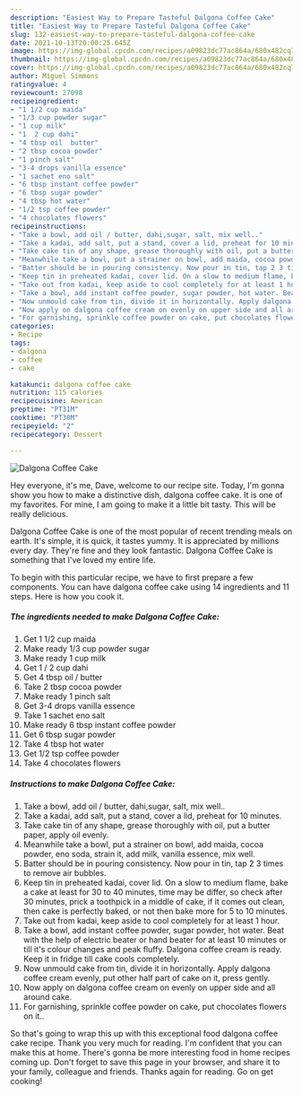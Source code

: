 ```yaml
---
description: "Easiest Way to Prepare Tasteful Dalgona Coffee Cake"
title: "Easiest Way to Prepare Tasteful Dalgona Coffee Cake"
slug: 132-easiest-way-to-prepare-tasteful-dalgona-coffee-cake
date: 2021-10-13T20:00:25.645Z
image: https://img-global.cpcdn.com/recipes/a09823dc77ac864a/680x482cq70/dalgona-coffee-cake-recipe-main-photo.jpg
thumbnail: https://img-global.cpcdn.com/recipes/a09823dc77ac864a/680x482cq70/dalgona-coffee-cake-recipe-main-photo.jpg
cover: https://img-global.cpcdn.com/recipes/a09823dc77ac864a/680x482cq70/dalgona-coffee-cake-recipe-main-photo.jpg
author: Miguel Simmons
ratingvalue: 4
reviewcount: 27098
recipeingredient:
- "1 1/2 cup maida"
- "1/3 cup powder sugar"
- "1 cup milk"
- "1  2 cup dahi"
- "4 tbsp oil  butter"
- "2 tbsp cocoa powder"
- "1 pinch salt"
- "3-4 drops vanilla essence"
- "1 sachet eno salt"
- "6 tbsp instant coffee powder"
- "6 tbsp sugar powder"
- "4 tbsp hot water"
- "1/2 tsp coffee powder"
- "4 chocolates flowers"
recipeinstructions:
- "Take a bowl, add oil / butter, dahi,sugar, salt, mix well.."
- "Take a kadai, add salt, put a stand, cover a lid, preheat for 10 minutes."
- "Take cake tin of any shape, grease thoroughly with oil, put a butter paper, apply oil evenly."
- "Meanwhile take a bowl, put a strainer on bowl, add maida, cocoa powder, eno soda, strain it, add milk, vanilla essence, mix well."
- "Batter should be in pouring consistency. Now pour in tin, tap 2 3 times to remove air bubbles."
- "Keep tin in preheated kadai, cover lid. On a slow to medium flame, bake a cake at least for 30 to 40 minutes, time may be differ, so check after 30 minutes, prick a toothpick in a middle of cake, if it comes out clean, then cake is perfectly baked, or not then bake more for 5 to 10 minutes."
- "Take out from kadai, keep aside to cool completely for at least 1 hour."
- "Take a bowl, add instant coffee powder, sugar powder, hot water. Beat with the help of electric beater or hand beater for at least 10 minutes or till it&#39;s colour changes and peak fluffy. Dalgona coffee cream is ready. Keep it in fridge till cake cools completely."
- "Now unmould cake from tin, divide it in horizontally. Apply dalgona coffee cream evenly, put other half part of cake on it, press gently."
- "Now apply on dalgona coffee cream on evenly on upper side and all around cake."
- "For garnishing, sprinkle coffee powder on cake, put chocolates flowers on it.."
categories:
- Recipe
tags:
- dalgona
- coffee
- cake

katakunci: dalgona coffee cake 
nutrition: 115 calories
recipecuisine: American
preptime: "PT31M"
cooktime: "PT30M"
recipeyield: "2"
recipecategory: Dessert

---
```



![Dalgona Coffee Cake](https://img-global.cpcdn.com/recipes/a09823dc77ac864a/680x482cq70/dalgona-coffee-cake-recipe-main-photo.jpg)

Hey everyone, it's me, Dave, welcome to our recipe site. Today, I'm gonna show you how to make a distinctive dish, dalgona coffee cake. It is one of my favorites. For mine, I am going to make it a little bit tasty. This will be really delicious.



Dalgona Coffee Cake is one of the most popular of recent trending meals on earth. It's simple, it is quick, it tastes yummy. It is appreciated by millions every day. They're fine and they look fantastic. Dalgona Coffee Cake is something that I've loved my entire life.


To begin with this particular recipe, we have to first prepare a few components. You can have dalgona coffee cake using 14 ingredients and 11 steps. Here is how you cook it.

<!--inarticleads1-->

##### The ingredients needed to make Dalgona Coffee Cake:

1. Get 1 1/2 cup maida
1. Make ready 1/3 cup powder sugar
1. Make ready 1 cup milk
1. Get 1 / 2 cup dahi
1. Get 4 tbsp oil / butter
1. Take 2 tbsp cocoa powder
1. Make ready 1 pinch salt
1. Get 3-4 drops vanilla essence
1. Take 1 sachet eno salt
1. Make ready 6 tbsp instant coffee powder
1. Get 6 tbsp sugar powder
1. Take 4 tbsp hot water
1. Get 1/2 tsp coffee powder
1. Take 4 chocolates flowers




<!--inarticleads2-->

##### Instructions to make Dalgona Coffee Cake:

1. Take a bowl, add oil / butter, dahi,sugar, salt, mix well..
1. Take a kadai, add salt, put a stand, cover a lid, preheat for 10 minutes.
1. Take cake tin of any shape, grease thoroughly with oil, put a butter paper, apply oil evenly.
1. Meanwhile take a bowl, put a strainer on bowl, add maida, cocoa powder, eno soda, strain it, add milk, vanilla essence, mix well.
1. Batter should be in pouring consistency. Now pour in tin, tap 2 3 times to remove air bubbles.
1. Keep tin in preheated kadai, cover lid. On a slow to medium flame, bake a cake at least for 30 to 40 minutes, time may be differ, so check after 30 minutes, prick a toothpick in a middle of cake, if it comes out clean, then cake is perfectly baked, or not then bake more for 5 to 10 minutes.
1. Take out from kadai, keep aside to cool completely for at least 1 hour.
1. Take a bowl, add instant coffee powder, sugar powder, hot water. Beat with the help of electric beater or hand beater for at least 10 minutes or till it&#39;s colour changes and peak fluffy. Dalgona coffee cream is ready. Keep it in fridge till cake cools completely.
1. Now unmould cake from tin, divide it in horizontally. Apply dalgona coffee cream evenly, put other half part of cake on it, press gently.
1. Now apply on dalgona coffee cream on evenly on upper side and all around cake.
1. For garnishing, sprinkle coffee powder on cake, put chocolates flowers on it..




So that's going to wrap this up with this exceptional food dalgona coffee cake recipe. Thank you very much for reading. I'm confident that you can make this at home. There's gonna be more interesting food in home recipes coming up. Don't forget to save this page in your browser, and share it to your family, colleague and friends. Thanks again for reading. Go on get cooking!
